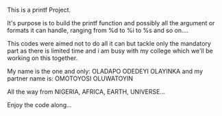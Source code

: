 This is a printf Project.

It's purpose is to build the printf function and possibly all the argument or formats it can handle, ranging from %d to %i to %s and so on....

This codes were aimed not to do all it can but tackle only the mandatory part as there is limited time and i am busy with my college which we'll be working on this together.

My name is the one and only: OLADAPO ODEDEYI OLAYINKA
and my partner name is: OMOTOYOSI OLUWATOYIN

All the way from NIGERIA, AFRICA, EARTH, UNIVERSE...

Enjoy the code along...
